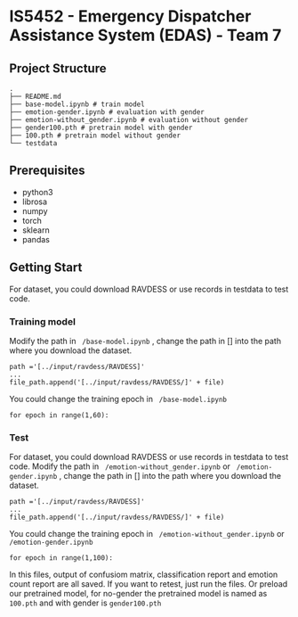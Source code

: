 # IS5452 - Emergency Dispatcher Assistance System (EDAS) - Team 7
## Project Structure
 ``` 
.
├── README.md
├── base-model.ipynb # train model
├── emotion-gender.ipynb # evaluation with gender
├── emotion-without_gender.ipynb # evaluation without gender
├── gender100.pth # pretrain model with gender 
├── 100.pth # pretrain model without gender 
└── testdata
 ``` 
## Prerequisites
- python3
- librosa
- numpy
- torch
- sklearn
- pandas
## Getting Start
For dataset, you could download RAVDESS or use records in testdata to test code.
### Training model
Modify the path in ` /base-model.ipynb` , change the path in [] into the path where you download the dataset.
``` 
path ='[../input/ravdess/RAVDESS]'
...
file_path.append('[../input/ravdess/RAVDESS/]' + file)
``` 
You could change the training epoch in ` /base-model.ipynb` 
``` 
for epoch in range(1,60):
``` 
### Test
For dataset, you could download RAVDESS or use records in testdata to test code.
Modify the path in ` /emotion-without_gender.ipynb` or ` /emotion-gender.ipynb` , change the path in [] into the path where you download the dataset.
``` 
path ='[../input/ravdess/RAVDESS]'
...
file_path.append('[../input/ravdess/RAVDESS/]' + file)
``` 
You could change the training epoch in ` /emotion-without_gender.ipynb` or ` /emotion-gender.ipynb`
``` 
for epoch in range(1,100):
``` 
In this files, output of confusiom matrix, classification report and emotion count report are all saved. 
If you want to retest, just run the files. Or preload our pretrained model, for no-gender the pretrained model is named as `100.pth` and with gender is `gender100.pth`
